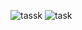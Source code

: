 ![tassk](https://github.com/user-attachments/assets/c4180de8-0082-40b5-9962-7e927b360945)
![task](https://github.com/user-attachments/assets/841ab4b6-d26d-41c3-9cc8-7ef099e84eb5)

